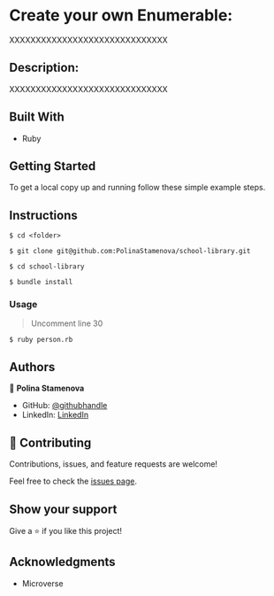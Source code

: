 # Create your own Enumerable:

XXXXXXXXXXXXXXXXXXXXXXXXXXXXXX

## Description:

XXXXXXXXXXXXXXXXXXXXXXXXXXXXXX

## Built With

- Ruby

## Getting Started

To get a local copy up and running follow these simple example steps.

## Instructions

```
$ cd <folder>
```

```
$ git clone git@github.com:PolinaStamenova/school-library.git
```

```
$ cd school-library
```

```
$ bundle install
```

### Usage

> Uncomment line 30

```
$ ruby person.rb
```

## Authors

👤 **Polina Stamenova**

- GitHub: [@githubhandle](https://github.com/PolinaStamenova)
- LinkedIn: [LinkedIn](https://www.linkedin.com/in/polina-stamenova-a60766112/)

## 🤝 Contributing

Contributions, issues, and feature requests are welcome!

Feel free to check the [issues page](https://github.com/PolinaStamenova/school-library/issues).

## Show your support

Give a ⭐️ if you like this project!

## Acknowledgments

- Microverse

```

```
